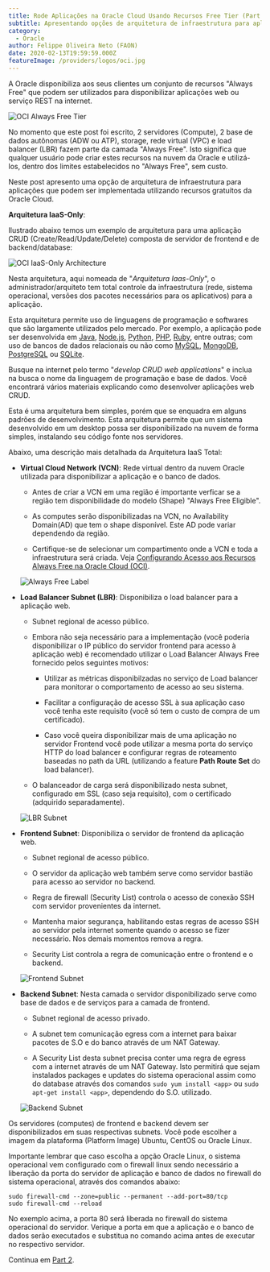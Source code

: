 ```yaml
---
title: Rode Aplicações na Oracle Cloud Usando Recursos Free Tier (Part 1)
subtitle: Apresentando opções de arquitetura de infraestrutura para aplicações usando recursos free tier.
category:
  - Oracle
author: Felippe Oliveira Neto (FAON)
date: 2020-02-13T19:59:59.000Z
featureImage: /providers/logos/oci.jpg
---
```

A Oracle disponibiliza aos seus clientes um conjunto de recursos "Always Free" que podem ser utilizados para disponibilizar aplicações web ou serviço REST na internet.

![OCI Always Free Tier](/uploads/oci/oci-always-free-tier.jpg)

No momento que este post foi escrito, 2 servidores (Compute), 2 base de dados autônomas (ADW ou ATP), storage, rede virtual (VPC) e load balancer (LBR) fazem parte da camada "Always Free". Isto significa que qualquer usuário pode criar estes recursos na nuvem da Oracle e utilizá-los, dentro dos limites estabelecidos no "Always Free", sem custo.

Neste post apresento uma opção de arquitetura de infraestrutura para  aplicações que podem ser implementada utilizando recursos gratuítos da Oracle Cloud.

**Arquitetura IaaS-Only**:

Ilustrado abaixo temos um exemplo de arquitetura para uma aplicação CRUD (Create/Read/Update/Delete) composta de servidor de frontend e de backend/database:

![OCI IaaS-Only Architecture](/uploads/oci/oci-iaas-only-architecture.jpg)

Nesta arquitetura, aqui nomeada de "_Arquitetura Iaas-Only_", o administrador/arquiteto tem total controle da infraestrutura (rede, sistema operacional, versões dos pacotes necessários para os aplicativos) para a aplicação.

Esta arquitetura permite uso de linguagens de programação e softwares que são largamente utilizados pelo mercado. Por exemplo, a aplicação pode ser desenvolvida em [Java](https://docs.aws.amazon.com/amazondynamodb/latest/developerguide/GettingStarted.Java.03.html), [Node.js](https://nodejs.org/), [Python](https://www.python.org/), [PHP](https://www.php.net/), [Ruby](https://www.ruby-lang.org/), entre outras; com uso de bancos de dados relacionais ou não como [MySQL](https://www.mysql.com/), [MongoDB](https://www.mongodb.com/), [PostgreSQL](https://www.postgresql.org/) ou [SQLite](https://www.sqlite.org/).

Busque na internet pelo termo "_develop CRUD web applications_" e inclua na busca o nome da linguagem de programação e base de dados. Você encontrará vários materiais explicando como desenvolver aplicações web CRUD.

Esta é uma arquitetura bem simples, porém que se enquadra em alguns padrões de desenvolvimento. Esta arquitetura permite que um sistema desenvolvido em um desktop possa ser disponibilizado na nuvem de forma simples, instalando seu código fonte nos servidores.

Abaixo, uma descrição mais detalhada da Arquitetura IaaS Total:

* **Virtual Cloud Network (VCN)**: Rede virtual dentro da nuvem Oracle utilizada para disponibilizar a aplicação e o banco de dados.

  * Antes de criar a VCN em uma região é importante verficar se a região tem disponibilidade do modelo (Shape) "Always Free Eligible".

  * As computes serão disponibilizadas na VCN, no Availability Domain(AD) que tem o shape disponível. Este AD pode variar dependendo da região.

  * Certifique-se de selecionar um compartimento onde a VCN e toda a infraestrutura será criada. Veja [Configurando Acesso aos Recursos Always Free na Oracle Cloud (OCI)](/oci-provide-access-resources).

  ![Always Free Label](/uploads/oci/oci-always-free-shape-labeled.jpg)

* **Load Balancer Subnet (LBR)**: Disponibiliza o load balancer para a aplicação web.

  * Subnet regional de acesso público.

  * Embora não seja necessário para a implementação (você poderia disponibilizar o IP público do servidor frontend para acesso à aplicação web) é recomendado utilizar o Load Balancer Always Free fornecido pelos seguintes motivos:

    * Utilizar as métricas disponibilzadas no serviço de Load balancer para monitorar o comportamento de acesso ao seu sistema.

    * Facilitar a configuração de acesso SSL à sua aplicação caso você tenha este requisito (você só tem o custo de compra de um certificado).

    * Caso você queira disponibilizar mais de uma aplicação no servidor Frontend você pode utilizar a mesma porta do serviço HTTP do load balancer e configurar regras de roteamento baseadas no path da URL (utilizando a feature **Path Route Set** do load balancer).

  * O balanceador de carga será disponibilizado nesta subnet, configurado em SSL (caso seja requisito), com o certificado (adquirido  separadamente).

  ![LBR Subnet](/uploads/oci/oci-lbr-subnet-details.jpg)

* **Frontend Subnet**: Disponibiliza o servidor de frontend da aplicação web.

  * Subnet regional de acesso público.

  * O servidor da aplicação web também serve como servidor bastião para acesso ao servidor no backend.

  * Regra de firewall (Security List) controla o acesso de conexão SSH com servidor provenientes da internet.

  * Mantenha maior segurança, habilitando estas regras de acesso SSH ao servidor pela internet somente quando o acesso se fizer necessário. Nos demais momentos remova a regra.

  * Security List controla a regra de comunicação entre o frontend e o backend.

  ![Frontend Subnet](/uploads/oci/oci-frontend-subnet-details.jpg)

* **Backend Subnet**: Nesta camada o servidor disponibilizado serve como base de dados e de serviços para a camada de frontend.

  * Subnet regional de acesso privado.

  * A subnet tem comunicação egress com a internet para baixar pacotes de S.O e do banco através de um NAT Gateway.

  * A Security List desta subnet precisa conter uma regra de egress com a internet através de um NAT Gateway. Isto permitirá que sejam instalados packages e updates do sistema operacional assim como do database através dos comandos `sudo yum install <app>` ou `sudo apt-get install <app>`, dependendo do S.O. utilizado.

  ![Backend Subnet](/uploads/oci/oci-backend-subnet-details.jpg)

Os servidores (computes) de frontend e backend devem ser disponibilizados em suas respectivas subnets. Você pode escolher a imagem da plataforma (Platform Image) Ubuntu, CentOS ou Oracle Linux.

Importante lembrar que caso escolha a opção Oracle Linux, o sistema operacional vem configurado com o firewall linux sendo necessário a liberação da porta do servidor de aplicação e banco de dados no firewall do sistema operacional, através dos comandos abaixo:

```
sudo firewall-cmd --zone=public --permanent --add-port=80/tcp
sudo firewall-cmd --reload
```

No exemplo acima, a porta 80 será liberada no firewall do sistema operacional do servidor. Verique a porta em que a aplicação e o banco de dados serão executados e substitua no comando acima antes de executar no respectivo servidor.

Continua em [Part 2](/oci-host-apps-part-2).
